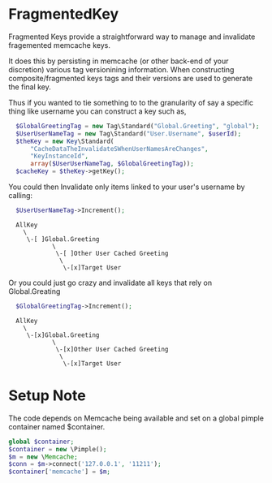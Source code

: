 FragmentedKey
===========

Fragmented Keys provide a straightforward way to manage and invalidate fragemented memcache keys. 

It does this by persisting in memcache (or other back-end of your discretion) various tag versionining information. When constructing composite/fragmented keys tags and their versions are used to generate the final key. 

Thus if you wanted to tie something to to the granularity of say a specific thing like username you can construct a key such as, 

```php
  $GlobalGreetingTag = new Tag\Standard("Global.Greeting", "global");
  $UserUserNameTag = new Tag\Standard("User.Username", $userId);
  $theKey = new Key\Standard(
      "CacheDataTheInvalidateSWhenUserNamesAreChanges", 
      "KeyInstanceId", 
      array($UserUserNameTag, $GlobalGreetingTag));
  $cacheKey = $theKey->getKey(); 
```

You could then Invalidate only items linked to your user's username by calling:

```php
  $UserUserNameTag->Increment(); 
```

```  
  AllKey
    \ 
     \-[ ]Global.Greeting
            \
             \-[ ]Other User Cached Greeting
              \
               \-[x]Target User
```  
    
Or you could just go crazy and invalidate all keys that rely on Global.Greating

```php
  $GlobalGreetingTag->Increment(); 
```
  
```  
  AllKey
    \ 
     \-[x]Global.Greeting
            \
             \-[x]Other User Cached Greeting
              \
               \-[x]Target User
```    

Setup Note
==
The code depends on Memcache being available and set on a global pimple container named $container. 

```php
global $container;
$container = new \Pimple();
$m = new \Memcache;
$conn = $m->connect('127.0.0.1', '11211');
$container['memcache'] = $m;
```
